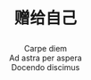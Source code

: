 # <p align='center'>赠给自己</p>
<div align='center'>

Carpe diem<br>
Ad astra per aspera<br>
Docendo discimus

</div>